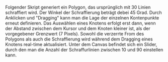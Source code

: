 Folgender Skript generiert ein Polygon, das ursprünglich mit 30 Linien schraffiert wird. Der Winkel der Schraffierung beträgt debei 45 Grad. Durch Anklicken und "Dragging" kann man die Lage der einzelnen Kontenpunkte erneut definieren. Das Auswählen eines Knotens erfolgt erst dann, wenn der Abstand zwischen dem Kursor und dem Knoten kleiner ist, als der vorgegebener Grenzwert (7 Pixels). Sowohl die verzerrte From des Polygons als auch die Schraffierung wird während dem Dragging eines Knotens real-time aktualisiert. Unter dem Canvas befindet sich ein Slider, durch den man die Anzahl der Schraffurlinien zwischen 10 und 90 einstellen kann.
